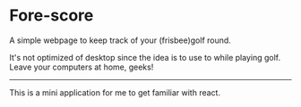 # Fore-score

A simple webpage to keep track of your (frisbee)golf round. 

It's not optimized of desktop since the idea is to use to while playing golf.  
Leave your computers at home, geeks!

---

This is a mini application for me to get familiar with react.
